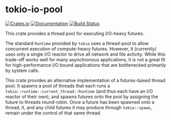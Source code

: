 # tokio-io-pool

[![Crates.io](https://img.shields.io/crates/v/tokio-io-pool.svg)](https://crates.io/crates/tokio-io-pool)
[![Documentation](https://docs.rs/tokio-io-pool/badge.svg)](https://docs.rs/tokio-io-pool/)
[![Build Status](https://travis-ci.org/jonhoo/tokio-io-pool.svg?branch=master)](https://travis-ci.org/jonhoo/tokio-io-pool)

This crate provides a thread pool for executing I/O-heavy futures.

The standard `Runtime` provided by `tokio` uses a thread-pool to allow concurrent execution of
compute-heavy futures. However, it (currently) uses only a single I/O reactor to drive all
network and file activity. While this trade-off works well for many asynchronous applications,
it is not a great fit for high-performance I/O bound applications that are bottlenecked
primarily by system calls.

This crate provides an alternative implementation of a futures-based thread pool. It spawns a
pool of threads that each runs a `tokio::runtime::current_thread::Runtime` (and thus each have
an I/O reactor of their own), and spawns futures onto the pool by assigning the future to
threads round-robin. Once a future has been spawned onto a thread, it, and any child futures it
may produce through `tokio::spawn`, remain under the control of that same thread.
